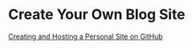# Create Your Own Blog Site
[Creating and Hosting a Personal Site on GitHub](http://jmcglone.com/guides/github-pages/)
